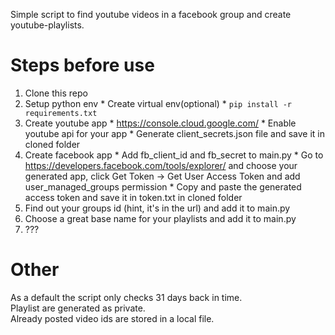 Simple script to find youtube videos in a facebook group and create youtube-playlists. 

Steps before use
================

  1. Clone this repo
  2. Setup python env
    * Create virtual env(optional)
    * ```pip install -r requirements.txt```
  3. Create youtube app
    * https://console.cloud.google.com/
    * Enable youtube api for your app
    * Generate client_secrets.json file and save it in cloned folder
  4. Create facebook app
    * Add fb_client_id and fb_secret to main.py
    * Go to https://developers.facebook.com/tools/explorer/ and choose your generated app, click Get Token -> Get User Access Token and add user_managed_groups permission
    * Copy and paste the generated access token and save it in token.txt in cloned folder
  5. Find out your groups id (hint, it's in the url) and add it to main.py
  6. Choose a great base name for your playlists and add it to main.py
  7. ???
  
Other
=====

As a default the script only checks 31 days back in time.  
Playlist are generated as private.  
Already posted video ids are stored in a local file.  
    
    
    
